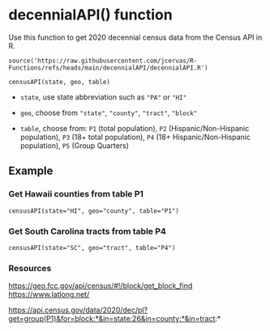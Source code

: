 
# decennialAPI() function

Use this function to get 2020 decennial census data from the Census API in R.

```
source('https://raw.githubusercontent.com/jcervas/R-Functions/refs/heads/main/decennialAPI/decennialAPI.R')
```

```
censusAPI(state, geo, table)
```

- `state`, use state abbreviation such as `"PA"` or `"HI"`

- `geo`, choose from 
     `"state"`, 
     `"county"`, 
     `"tract"`, 
     `"block"`

- `table`, choose from:
     `P1` (total population), 
     `P2` (Hispanic/Non-Hispanic population), 
     `P3` (18+ total population), 
     `P4` (18+ Hispanic/Non-Hispanic population), 
     `P5` (Group Quarters)


## Example

### Get Hawaii counties from table P1
```
censusAPI(state="HI", geo="county", table="P1")
```

### Get South Carolina tracts from table P4
```
censusAPI(state="SC", geo="tract", table="P4")
```

### Resources
https://geo.fcc.gov/api/census/#!/block/get_block_find
https://www.latlong.net/


https://api.census.gov/data/2020/dec/pl?get=group(P1)&for=block:*&in=state:26&in=county:*&in=tract:*
